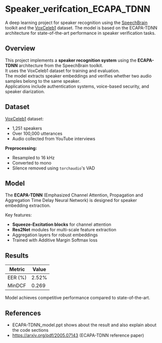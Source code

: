 # Speaker_verifcation_ECAPA_TDNN

A deep learning project for speaker recognition using the [SpeechBrain](https://speechbrain.github.io/) toolkit and the [VoxCeleb1](http://www.robots.ox.ac.uk/~vgg/data/voxceleb/) dataset. The model is based on the ECAPA-TDNN architecture for state-of-the-art performance in speaker verification tasks.



## Overview
This project implements a **speaker recognition system** using the **ECAPA-TDNN** architecture from the SpeechBrain toolkit.  
It uses the VoxCeleb1 dataset for training and evaluation.  
The model extracts speaker embeddings and verifies whether two audio samples belong to the same speaker.  
Applications include authentication systems, voice-based security, and speaker diarization.


## Dataset
[VoxCeleb1](http://www.robots.ox.ac.uk/~vgg/data/voxceleb/) dataset:
- 1,251 speakers
- Over 100,000 utterances
- Audio collected from YouTube interviews

**Preprocessing:**
- Resampled to 16 kHz
- Converted to mono
- Silence removed using `torchaudio`'s VAD



## Model
The **ECAPA-TDNN** (Emphasized Channel Attention, Propagation and Aggregation Time Delay Neural Network) is designed for speaker embedding extraction.

Key features:
- **Squeeze-Excitation blocks** for channel attention
- **Res2Net** modules for multi-scale feature extraction
- Aggregation layers for robust embeddings
- Trained with Additive Margin Softmax loss



## Results
| Metric       | Value  |
|--------------|--------|
| EER (%)      | 2.52%  |
| MinDCF       | 0.269  |

Model achieves competitive performance compared to state-of-the-art.

## References
- ECAPA-TDNN_model.ppt shows about the result and also explain about the code sections
- https://arxiv.org/pdf/2005.07143 (ECAPA-TDNN reference paper)

